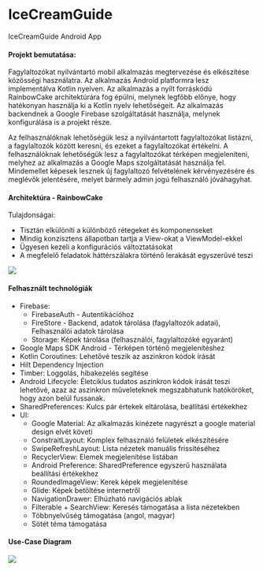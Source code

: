 # IceCreamGuide
IceCreamGuide Android App

#### Projekt bemutatása:

Fagylaltozókat nyilvántartó mobil alkalmazás megtervezése és elkészítése közösségi használatra. Az alkalmazás Android platformra lesz implementálva Kotlin nyelven. Az alkalmazás a nyílt forráskódú RainbowCake architektúrára fog épülni, melynek legfőbb előnye, hogy hatékonyan használja ki a Kotlin nyelv lehetőségeit. Az alkalmazás backendnek a Google Firebase szolgáltatását használja, melynek konfigurálása is a projekt része.

Az felhasználóknak lehetőségük lesz a nyilvántartott fagylaltozókat listázni, a fagylaltozók között keresni, és ezeket a fagylaltozókat értékelni. A felhasználóknak lehetőségük lesz a fagylaltozókat térképen megjeleníteni, melyhez az alkalmazás a Google Maps szolgáltatását használja fel. Mindemellet képesek lesznek új fagylaltozó felvételének kérvényezésére és meglévők jelentésére, melyet bármely admin jogú felhasználó jóváhagyhat.



#### Architektúra - RainbowCake

Tulajdonságai:

- Tisztán elkülöníti a különböző rétegeket és komponenseket
- Mindig konzisztens állapotban tartja a View-okat a ViewModel-ekkel
- Ügyesen kezeli a konfigurációs változtatásokat
- A megfelelő feladatok háttérszálakra történő lerakását egyszerűvé teszi

![](https://d33wubrfki0l68.cloudfront.net/5c87ced651e328f33727b33bbe9a871e482350a2/63186/images/arch_overview.png)

#### Felhasznált technológiák

- Firebase:
  - FirebaseAuth - Autentikációhoz
  - FireStore - Backend, adatok tárolása (fagylaltozók adatai), Felhasználói adatok tárolása
  - Storage: Képek tárolása (felhasználói, fagylaltozóké egyaránt)
- Google Maps SDK Android - Térképen történő megjelenítéshez
- Kotlin Coroutines: Lehetővé teszik az aszinkron kódok írását
- Hilt Dependency Injection
- Timber: Loggolás, hibakezelés segítése
- Android Lifecycle: Életciklus tudatos aszinkron kódok írását teszi lehetővé, azaz az aszinkron műveleteknek megszabhatunk hatóköröket, hogy azon belül fussanak.
- SharedPreferences: Kulcs pár értekek eltárolása, beállítási értékekhez
- UI:
  - Google Material: Az alkalmazás kinézete nagyrészt a google material design elvét követi
  - ConstraitLayout: Komplex felhasználó felületek elkészítésére
  - SwipeRefreshLayout: Lista nézetek manuális frissítéséhez
  - RecyclerView: Elemek megjelenítése listában
  - Android Preference: SharedPreference egyszerű használata beállítási értékekhez
  - RoundedImageView: Kerek képek megjelenítése
  - Glide: Képek betöltése internetről
  - NavigationDrawer: Elhúzható navigációs ablak
  - Filterable + SearchView: Keresés támogatása a lista nézetekben
  - Többnyelvűség támogatása (angol, magyar)
  - Sötét téma támogatása

#### Use-Case Diagram

![](https://i.ibb.co/0hbd5HN/k-p.png)

